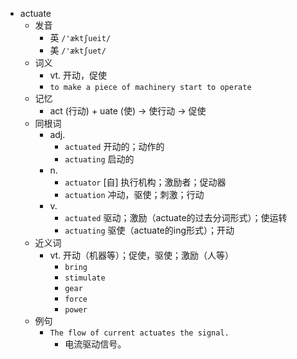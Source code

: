 - actuate
  - 发音
    - 英 `/'æktʃueit/`
    - 美 `/'æktʃuet/`
  - 词义
    - vt. 开动，促使
    - `to make a piece of machinery start to operate`
  - 记忆
    - act (行动) + uate (使) → 使行动 → 促使
  - 同根词
    - adj.
      - `actuated` 开动的；动作的
      - `actuating` 启动的
    - n.
      - `actuator` [自] 执行机构；激励者；促动器
      - `actuation` 冲动，驱使；刺激；行动
    - v.
      - `actuated` 驱动；激励（actuate的过去分词形式）；使运转
      - `actuating` 驱使（actuate的ing形式）；开动
  - 近义词
    - vt. 开动（机器等）；促使，驱使；激励（人等）
      - `bring`
      - `stimulate`
      - `gear`
      - `force`
      - `power`
  - 例句
    - `The flow of current actuates the signal.`
      - 电流驱动信号。

